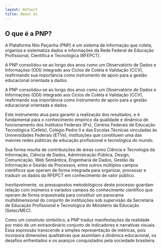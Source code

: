 ```yaml
---
layout: default
title: About Us
---
```


## O que é a PNP?

A Plataforma Nilo Peçanha (PNP) é um sistema de informação que coleta, organiza e sistematiza dados e informações da Rede Federal de Educação Profissional, Científica e Tecnológica (RFEPCT).

A PNP consolidou-se ao longo dos anos como um Observatório de Dados e Informações (ODI) integrado aos Ciclos de Coleta e Validação (CCV), reafirmando sua importância como instrumento de apoio para a gestão educacional orientada a dados.

A PNP consolidou-se ao longo dos anos como um Observatório de Dados e Informações (ODI) integrado aos Ciclos de Coleta e Validação (CCV), reafirmando sua importância como instrumento de apoio para a gestão educacional orientada a dados.

Este instrumento atua para garantir a realização dos resultados, e é fundamental para o conhecimento empírico da qualidade e dinâmica de funcionamento dos Institutos Federais (IFs), Centros Federais de Educação Tecnológica (Cefets), Colégio Pedro II e das Escolas Técnicas vinculadas às Universidades Federais (ETVs), instituições que constituem uma das maiores redes públicas de educação profissional e tecnológica do mundo.

Sua forma resulta de contribuições de áreas como Ciência e Tecnologia da Informação, Ciência de Dados, Administração Pública, Design, Comunicação, Web Semântica, Engenharia de Dados, Gestão da Informação e Gestão de Processos, entre outros múltiplos campos científicos que operam de forma integrada para organizar, processar e traduzir os dados da RFEPCT em conhecimento de valor público.

Inevitavelmente, os pressupostos metodológicos deste processo guardam relação com inúmeros e variados campos do conhecimento científico que operam de forma orquestrada para constituir um panorama multidimensional do conjunto de instituições sob supervisão da Secretaria de Educação Profissional e Tecnológica do Ministério da Educação (Setec/MEC).

Como um construto simbólico, a PNP traduz manifestações da realidade por meio de um extraordinário conjunto de indicadores e narrativas visuais. Essa expressão transcende a simples representação de métricas, pois incorpora dimensões qualitativas que assimilam a dinâmica educacional, os desafios enfrentados e os avanços conquistados pela sociedade brasileira.
